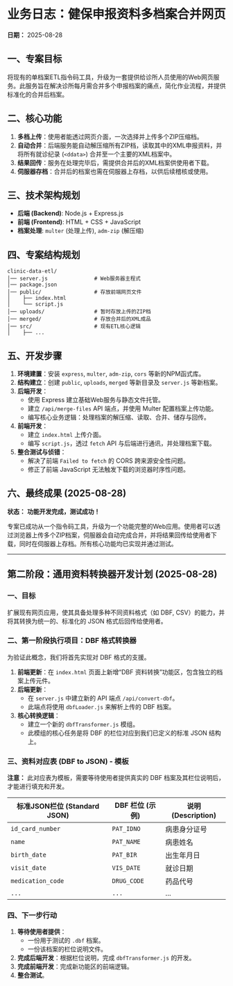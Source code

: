 # 业务日志：健保申报资料多档案合并网页

**日期：** 2025-08-28

## 一、专案目标

将现有的单档案ETL指令码工具，升级为一套提供给诊所人员使用的Web网页服务。此服务旨在解决诊所每月需合并多个申报档案的痛点，简化作业流程，并提供标准化的合并后档案。

## 二、核心功能

1.  **多档上传**：使用者能透过网页介面，一次选择并上传多个ZIP压缩档。
2.  **自动合并**：后端服务能自动解压缩所有ZIP档，读取其中的XML申报资料，并将所有就诊纪录 (`<ddata>`) 合并至一个主要的XML档案中。
3.  **结果回传**：服务在处理完毕后，需提供合并后的XML档案供使用者下载。
4.  **伺服器存档**：合并后的档案也需在伺服器上存档，以供后续稽核或使用。

## 三、技术架构规划

-   **后端 (Backend)**: Node.js + Express.js
-   **前端 (Frontend)**: HTML + CSS + JavaScript
-   **档案处理**: `multer` (处理上传), `adm-zip` (解压缩)

## 四、专案结构规划

```
clinic-data-etl/
│── server.js               # Web服务器主程式
│── package.json
│── public/                 # 存放前端网页文件
│    ├── index.html
│    └── script.js
│── uploads/                # 暂时存放上传的ZIP档
│── merged/                 # 存放合并后的XML成品
│── src/                    # 现有ETL核心逻辑
│    ├── ...
```

## 五、开发步骤

1.  **环境建置**：安装 `express`, `multer`, `adm-zip`, `cors` 等新的NPM函式库。
2.  **结构建立**：创建 `public`, `uploads`, `merged` 等新目录及 `server.js` 等新档案。
3.  **后端开发**：
    *   使用 Express 建立基础Web服务与静态文件托管。
    *   建立 `/api/merge-files` API 端点，并使用 Multer 配置档案上传功能。
    *   编写核心业务逻辑：处理档案的解压缩、读取、合并、储存与回传。
4.  **前端开发**：
    *   建立 `index.html` 上传介面。
    *   编写 `script.js`，透过 `fetch` API 与后端进行通讯，并处理档案下载。
5.  **整合测试与侦错**：
    *   解决了前端 `Failed to fetch` 的 CORS 跨来源安全性问题。
    *   修正了前端 JavaScript 无法触发下载的浏览器时序性问题。

## 六、最终成果 (2025-08-28)

**状态：** **功能开发完成，测试成功！**

专案已成功从一个指令码工具，升级为一个功能完整的Web应用。使用者可以透过浏览器上传多个ZIP档案，伺服器会自动完成合并，并将结果回传给使用者下载，同时在伺服器上存档。所有核心功能均已实现并通过测试。

---

## **第二阶段：通用资料转换器开发计划 (2025-08-28)**

### 一、目标

扩展现有网页应用，使其具备处理多种不同资料格式（如 DBF, CSV）的能力，并将其转换为统一的、标准化的 JSON 格式后回传给使用者。

### 二、第一阶段执行项目：DBF 格式转换器

为验证此概念，我们将首先实现对 DBF 格式的支援。

1.  **前端更新**：在 `index.html` 页面上新增“DBF 资料转换”功能区，包含独立的档案上传元件。
2.  **后端更新**：
    *   在 `server.js` 中建立新的 API 端点 `/api/convert-dbf`。
    *   此端点将使用 `dbfLoader.js` 来解析上传的 DBF 档案。
3.  **核心转换逻辑**：
    *   建立一个新的 `dbfTransformer.js` 模组。
    *   此模组的核心任务是将 DBF 的栏位对应到我们已定义的标准 JSON 结构上。

### 三、资料对应表 (DBF to JSON) - **模板**

**注意：** 此对应表为模板，需要等待使用者提供真实的 DBF 档案及其栏位说明后，才能进行填充和开发。

| 标准JSON栏位 (Standard JSON) | DBF 栏位 (示例) | 说明 (Description) |
| -------------------------- | ----------------- | ------------------ |
| `id_card_number`           | `PAT_IDNO`        | 病患身分证号       |
| `name`                     | `PAT_NAME`        | 病患姓名           |
| `birth_date`               | `PAT_BIR`         | 出生年月日         |
| `visit_date`               | `VIS_DATE`        | 就诊日期           |
| `medication_code`          | `DRUG_CODE`       | 药品代号           |
| `...`                      | `...`             | ...                |

### 四、下一步行动

1.  **等待使用者提供**：
    *   一份用于测试的 `.dbf` 档案。
    *   一份该档案的栏位说明文件。
2.  **完成后端开发**：根据栏位说明，完成 `dbfTransformer.js` 的开发。
3.  **完成前端开发**：完成新功能区的前端逻辑。
4.  **整合测试**。

